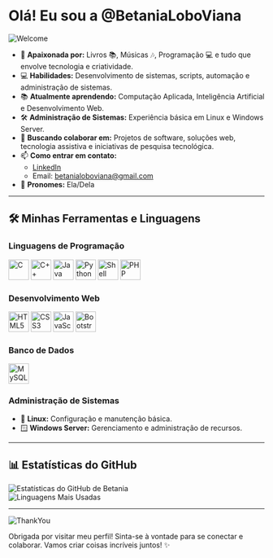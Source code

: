 #  Olá! Eu sou a @BetaniaLoboViana  

![Welcome](https://user-images.githubusercontent.com/99263590/196820950-39b89756-9722-4a63-b801-e1df29bc4d06.gif)  

- 🐾 **Apaixonada por:** Livros 📚, Músicas 🎶, Programação 💻 e tudo que envolve tecnologia e criatividade.  
- 💻 **Habilidades:** Desenvolvimento de sistemas, scripts, automação e administração de sistemas.  
- 📚 **Atualmente aprendendo:** Computação Aplicada, Inteligência Artificial e Desenvolvimento Web.  
- 🛠️ **Administração de Sistemas:** Experiência básica em Linux e Windows Server.  
- 🤝 **Buscando colaborar em:** Projetos de software, soluções web, tecnologia assistiva e iniciativas de pesquisa tecnológica.  
- 📫 **Como entrar em contato:**  
  - [LinkedIn](https://www.linkedin.com/in/betânia-lobo-viana-8003281a4)  
  - Email: betanialoboviana@gmail.com  
- 🌼 **Pronomes:** Ela/Dela  

---

## 🛠️ Minhas Ferramentas e Linguagens  

### **Linguagens de Programação**  
<img src="https://cdn.jsdelivr.net/gh/devicons/devicon/icons/c/c-original.svg" style="width:40px;height:40px;" alt="C"/>  
<img src="https://cdn.jsdelivr.net/gh/devicons/devicon/icons/cplusplus/cplusplus-original.svg" style="width:40px;height:40px;" alt="C++"/>  
<img src="https://cdn.jsdelivr.net/gh/devicons/devicon/icons/java/java-original.svg" style="width:40px;height:40px;" alt="Java"/>  
<img src="https://cdn.jsdelivr.net/gh/devicons/devicon/icons/python/python-original.svg" style="width:40px;height:40px;" alt="Python"/>  
<img src="https://cdn.jsdelivr.net/gh/devicons/devicon/icons/bash/bash-original.svg" style="width:40px;height:40px;" alt="Shell Bash"/>  
<img src="https://cdn.jsdelivr.net/gh/devicons/devicon/icons/php/php-original.svg" style="width:40px;height:40px;" alt="PHP"/>  

### **Desenvolvimento Web**  
<img src="https://cdn.jsdelivr.net/gh/devicons/devicon/icons/html5/html5-original.svg" style="width:40px;height:40px;" alt="HTML5"/>  
<img src="https://cdn.jsdelivr.net/gh/devicons/devicon/icons/css3/css3-original.svg" style="width:40px;height:40px;" alt="CSS3"/>  
<img src="https://cdn.jsdelivr.net/gh/devicons/devicon/icons/javascript/javascript-original.svg" style="width:40px;height:40px;" alt="JavaScript"/>  
<img src="https://cdn.jsdelivr.net/gh/devicons/devicon/icons/bootstrap/bootstrap-original.svg" style="width:40px;height:40px;" alt="Bootstrap"/>  

### **Banco de Dados**  
<img src="https://cdn.jsdelivr.net/gh/devicons/devicon/icons/mysql/mysql-original.svg" style="width:40px;height:40px;" alt="MySQL"/>  

### **Administração de Sistemas**  
- 🐧 **Linux:** Configuração e manutenção básica.  
- 🪟 **Windows Server:** Gerenciamento e administração de recursos.  

---

## 📊 Estatísticas do GitHub  

![Estatísticas do GitHub de Betania](https://github-readme-stats.vercel.app/api?username=BetaniaLoboViana&show_icons=true&theme=cute)  
![Linguagens Mais Usadas](https://github-readme-stats.vercel.app/api/top-langs/?username=BetaniaLoboViana&layout=compact&theme=cute)  

---

![ThankYou](https://user-images.githubusercontent.com/99263590/196821181-43f0c03a-bcb1-46af-8012-5c1c0e04b087.gif)  

Obrigada por visitar meu perfil! Sinta-se à vontade para se conectar e colaborar. Vamos criar coisas incríveis juntos! ✨  




<!---
BetaniaLoboViana/BetaniaLoboViana is a ✨ special ✨ repository because its `README.md` (this file) appears on your GitHub profile.
You can click the Preview link to take a look at your changes.
--->
